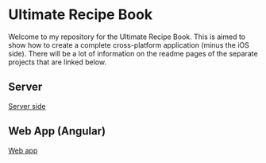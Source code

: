# Ultimate Recipe Book #

Welcome to my repository for the Ultimate Recipe Book. This is aimed to show how to create a complete cross-platform application (minus the iOS side).
There will be a lot of information on the readme pages of the separate projects that are linked below.

## Server ##

[Server side](ultimate-recipe-book-server/README.md)

## Web App (Angular) ##

[Web app](ultimate-recipe-book-web/README.md)
